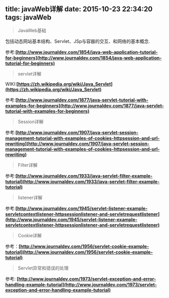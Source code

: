 title: javaWeb详解
date: 2015-10-23 22:34:20
tags: javaWeb
---

 > JavaWeb基础

包括动态网站基本结构、Servlet、JSp与容器的交互、和网络的基本概念.

参考:**[http://www.journaldev.com/1854/java-web-application-tutorial-for-beginners](http://www.journaldev.com/1854/java-web-application-tutorial-for-beginners)**

<!-- more -->

> servlet详解

WIKI:**[https://zh.wikipedia.org/wiki/Java_Servlet](https://zh.wikipedia.org/wiki/Java_Servlet)**

参考:**[http://www.journaldev.com/1877/java-servlet-tutorial-with-examples-for-beginners](http://www.journaldev.com/1877/java-servlet-tutorial-with-examples-for-beginners)**




> Session详解

参考:**[http://www.journaldev.com/1907/java-servlet-session-management-tutorial-with-examples-of-cookies-httpsession-and-url-rewriting](http://www.journaldev.com/1907/java-servlet-session-management-tutorial-with-examples-of-cookies-httpsession-and-url-rewriting)**

> Filter详解

参考:**[http://www.journaldev.com/1933/java-servlet-filter-example-tutorial](http://www.journaldev.com/1933/java-servlet-filter-example-tutorial)**

> listener详解

参考:**[http://www.journaldev.com/1945/servlet-listener-example-servletcontextlistener-httpsessionlistener-and-servletrequestlistener](http://www.journaldev.com/1945/servlet-listener-example-servletcontextlistener-httpsessionlistener-and-servletrequestlistener)**

> Cookie详解

参考：**[http://www.journaldev.com/1956/servlet-cookie-example-tutorial](http://www.journaldev.com/1956/servlet-cookie-example-tutorial)**

> Servlet异常和错误的处理

参考: **[http://www.journaldev.com/1973/servlet-exception-and-error-handling-example-tutorial](http://www.journaldev.com/1973/servlet-exception-and-error-handling-example-tutorial)**



